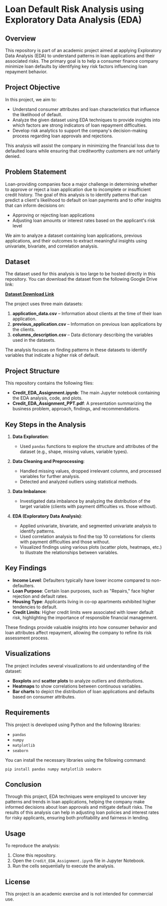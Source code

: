# Loan Default Risk Analysis using Exploratory Data Analysis (EDA)

## Overview
This repository is part of an academic project aimed at applying Exploratory Data Analysis (EDA) to understand patterns in loan applications and their associated risks. The primary goal is to help a consumer finance company minimize loan defaults by identifying key risk factors influencing loan repayment behavior.

## Project Objective
In this project, we aim to:
- Understand consumer attributes and loan characteristics that influence the likelihood of default.
- Analyze the given dataset using EDA techniques to provide insights into which factors are strong indicators of loan repayment difficulties.
- Develop risk analytics to support the company's decision-making process regarding loan approvals and rejections.
  
This analysis will assist the company in minimizing the financial loss due to defaulted loans while ensuring that creditworthy customers are not unfairly denied.

## Problem Statement
Loan-providing companies face a major challenge in determining whether to approve or reject a loan application due to incomplete or insufficient credit history. The goal of this analysis is to identify patterns that can predict a client's likelihood to default on loan payments and to offer insights that can inform decisions on:
- Approving or rejecting loan applications
- Adjusting loan amounts or interest rates based on the applicant's risk level

We aim to analyze a dataset containing loan applications, previous applications, and their outcomes to extract meaningful insights using univariate, bivariate, and correlation analysis.

## Dataset
The dataset used for this analysis is too large to be hosted directly in this repository. You can download the dataset from the following Google Drive link:

[**Dataset Download Link**](https://drive.google.com/drive/folders/16RQztUqCfJOlbooHqYlJrp6Q7iL65uZB)

The project uses three main datasets:
1. **application_data.csv** – Information about clients at the time of their loan application.
2. **previous_application.csv** – Information on previous loan applications by the clients.
3. **columns_description.csv** – Data dictionary describing the variables used in the datasets.

The analysis focuses on finding patterns in these datasets to identify variables that indicate a higher risk of default.

## Project Structure
This repository contains the following files:
- **Credit_EDA_Assignment.ipynb**: The main Jupyter notebook containing the EDA analysis, code, and plots.
- **Credit_EDA_Assignment_PPT.pdf**: A presentation summarizing the business problem, approach, findings, and recommendations.

## Key Steps in the Analysis
1. **Data Exploration**: 
   - Used `pandas` functions to explore the structure and attributes of the dataset (e.g., shape, missing values, variable types).
   
2. **Data Cleaning and Preprocessing**:
   - Handled missing values, dropped irrelevant columns, and processed variables for further analysis.
   - Detected and analyzed outliers using statistical methods.
   
3. **Data Imbalance**:
   - Investigated data imbalance by analyzing the distribution of the target variable (clients with payment difficulties vs. those without).
   
4. **EDA (Exploratory Data Analysis)**:
   - Applied univariate, bivariate, and segmented univariate analysis to identify patterns.
   - Used correlation analysis to find the top 10 correlations for clients with payment difficulties and those without.
   - Visualized findings using various plots (scatter plots, heatmaps, etc.) to illustrate the relationships between variables.

## Key Findings
- **Income Level**: Defaulters typically have lower income compared to non-defaulters.
- **Loan Purpose**: Certain loan purposes, such as "Repairs," face higher rejection and default rates.
- **Housing Type**: Applicants living in co-op apartments exhibited higher tendencies to default.
- **Credit Limits**: Higher credit limits were associated with lower default risk, highlighting the importance of responsible financial management.
  
These findings provide valuable insights into how consumer behavior and loan attributes affect repayment, allowing the company to refine its risk assessment process.

## Visualizations
The project includes several visualizations to aid understanding of the dataset:
- **Boxplots** and **scatter plots** to analyze outliers and distributions.
- **Heatmaps** to show correlations between continuous variables.
- **Bar charts** to depict the distribution of loan applications and defaults based on consumer attributes.

## Requirements
This project is developed using Python and the following libraries:
- `pandas`
- `numpy`
- `matplotlib`
- `seaborn`

You can install the necessary libraries using the following command:
```
pip install pandas numpy matplotlib seaborn
```

## Conclusion
Through this project, EDA techniques were employed to uncover key patterns and trends in loan applications, helping the company make informed decisions about loan approvals and mitigate default risks. The results of this analysis can help in adjusting loan policies and interest rates for risky applicants, ensuring both profitability and fairness in lending.

## Usage
To reproduce the analysis:
1. Clone this repository.
2. Open the `Credit_EDA_Assignment.ipynb` file in Jupyter Notebook.
3. Run the cells sequentially to execute the analysis.

## License
This project is an academic exercise and is not intended for commercial use.
